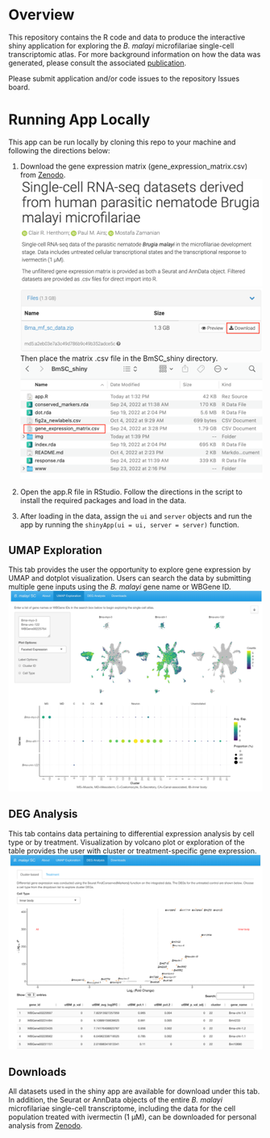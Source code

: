 
# Overview

This repository contains the R code and data to produce the interactive shiny application for exploring the _B. malayi_ microfilariae single-cell transcriptomic atlas. For more background information on how the data was generated, please consult the associated [publication](https://elifesciences.org/articles/83100). 

Please submit application and/or code issues to the repository Issues board. 

# Running App Locally
This app can be run locally by cloning this repo to your machine and following the directions below:

1. Download the gene expression matrix (gene_expression_matrix.csv) from [Zenodo](https://zenodo.org/record/7110316#.YzhFFOzMI6E). 
    ![zenodo](img/zenodo_record.png)
    ![zenodo](img/zenodo_download.png)
    Then place the matrix .csv file in the BmSC_shiny directory.
    ![repo](img/repo.png)

2. Open the app.R file in RStudio. Follow the directions in the script to install the required packages and load in the data.

3. After loading in the data, assign the <code>ui</code> and <code>server</code> objects and run the app by running the <code>shinyApp(ui = ui, server = server)</code> function.



## UMAP Exploration
This tab provides the user the opportunity to explore gene expression by UMAP and dotplot visualization. Users can search the data by submitting multiple gene inputs using the _B. malayi_ gene name or WBGene ID. 
![umap](img/umap_panel.png)

## DEG Analysis
This tab contains data pertaining to differential expression analysis by cell type or by treatment. Visualization by volcano plot or exploration of the table provides the user with cluster or treatment-specific gene expression. 
![deg](img/deg_panel.png)

## Downloads
All datasets used in the shiny app are available for download under this tab. In addition, the Seurat or AnnData objects of the entire _B. malayi_ microfilariae single-cell transcriptome, including the data for the cell population treated with ivermectin (1 μM), can be downloaded for personal analysis from [Zenodo](https://zenodo.org/record/7110316#.YzhFFOzMI6E).


